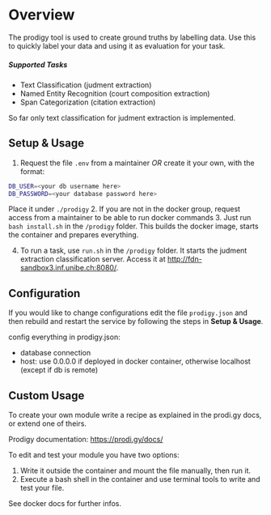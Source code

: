 # Overview
The prodigy tool is used to create ground truths by labelling data. Use this to quickly label your
data and using it as evaluation for your task.
##### Supported Tasks
- Text Classification (judment extraction)
- Named Entity Recognition (court composition extraction)
- Span Categorization (citation extraction)

So far only text classification for judment extraction is implemented.

## Setup & Usage
1. Request the file `.env` from a maintainer *OR* create it your own, with the format:
```bash
DB_USER=<your db username here>
DB_PASSWORD=<your database password here>
```
Place it under `./prodigy`
2. If you are not in the docker group, request access from a maintainer to be able to run docker commands
3. Just run `bash install.sh` in the `/prodigy` folder. This builds the docker image, starts the container and prepares
everything.

4. To run a task, use `run.sh` in the `/prodigy` folder. It starts the judment extraction classification server. Access it
at http://fdn-sandbox3.inf.unibe.ch:8080/.


## Configuration
If you would like to change configurations edit the file `prodigy.json` and then rebuild and restart the service
by following the steps in **Setup & Usage**.

config everything in prodigy.json:
- database connection
- host: use 0.0.0.0 if deployed in docker container, otherwise localhost (except if db is remote)


## Custom Usage
To create your own module write a recipe as explained in the prodi.gy docs, or extend one of theirs.

Prodigy documentation: https://prodi.gy/docs/

To edit and test your module you have two options:

1) Write it outside the container and mount the file manually, then run it.
2) Execute a bash shell in the container and use terminal tools to write and test your file.

See docker docs for further infos.